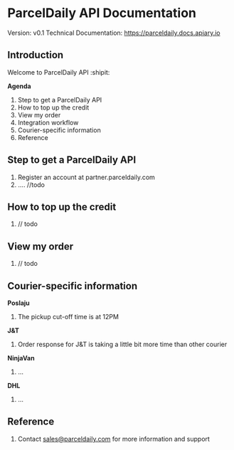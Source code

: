 # ParcelDaily API Documentation
Version: v0.1
Technical Documentation: https://parceldaily.docs.apiary.io

## Introduction
Welcome to ParcelDaily API :shipit:

**Agenda**
1. Step to get a ParcelDaily API
2. How to top up the credit
3. View my order
4. Integration workflow
5. Courier-specific information
6. Reference

## Step to get a ParcelDaily API
1. Register an account at partner.parceldaily.com
2. .... //todo

## How to top up the credit
1. // todo

## View my order
1. // todo

## Courier-specific information
**Poslaju**
1. The pickup cut-off time is at 12PM

**J&T**
1. Order response for J&T is taking a little bit more time than other courier

**NinjaVan**
1. ...

**DHL**
1. ...

## Reference
1. Contact sales@parceldaily.com for more information and support

